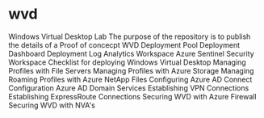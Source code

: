 # wvd
Windows Virtual Desktop Lab
The purpose of the repository is to publish the details of a Proof of concecpt WVD Deployment
Pool Deployment
Dashboard Deployment
Log Analytics Workspace
Azure Sentinel Security Workspace
Checklist for deploying Windows Virtual Desktop
Managing Profiles with File Servers
Managing Profiles with Azure Storage
Managing Roaming Profiles with Azure NetApp Files
Configuring Azure AD Connect
Configuration Azure AD Domain Services
Establishing VPN Connections
Establishing ExpressRoute Connections
Securing WVD with Azure Firewall
Securing WVD with NVA's

